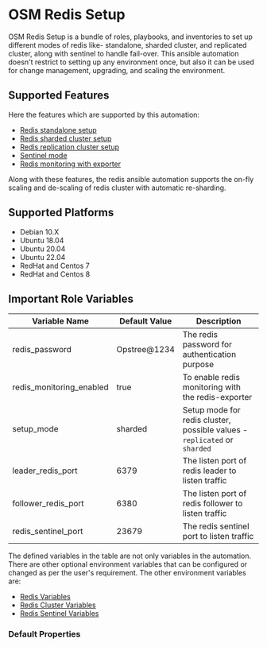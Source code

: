 # OSM Redis Setup

OSM Redis Setup is a bundle of roles, playbooks, and inventories to set up different modes of redis like- standalone, sharded cluster, and replicated cluster, along with sentinel to handle fail-over. This ansible automation doesn't restrict to setting up any environment once, but also it can be used for change management, upgrading, and scaling the environment.

## Supported Features

Here the features which are supported by this automation:

- [Redis standalone setup](https://redis.io/docs/getting-started/)
- [Redis sharded cluster setup](https://redis.io/docs/management/scaling/)
- [Redis replication cluster setup](https://redis.io/docs/management/replication/)
- [Sentinel mode](https://redis.io/docs/management/sentinel/)
- [Redis monitoring with exporter](https://github.com/oliver006/redis_exporter)

Along with these features, the redis ansible automation supports the on-fly scaling and de-scaling of redis cluster with automatic re-sharding.

## Supported Platforms

- Debian 10.X
- Ubuntu 18.04
- Ubuntu 20.04
- Ubuntu 22.04
- RedHat and Centos 7
- RedHat and Centos 8

## Important Role Variables

| **Variable Name**        | **Default Value** | **Description**                                                           |
|--------------------------|-------------------|---------------------------------------------------------------------------|
| redis_password           | Opstree@1234      | The redis password for authentication purpose                             |
| redis_monitoring_enabled | true              | To enable redis monitoring with the redis-exporter                        |
| setup_mode               | sharded           | Setup mode for redis cluster, possible values - `replicated` or `sharded` |
| leader_redis_port        | 6379              | The listen port of redis leader to listen traffic                         |
| follower_redis_port      | 6380              | The listen port of redis follower to listen traffic                       |
| redis_sentinel_port      | 23679             | The redis sentinel port to listen traffic                                 |

The defined variables in the table are not only variables in the automation. There are other optional environment variables that can be configured or changed as per the user's requirement. The other environment variables are:

- [Redis Variables](roles/redis/defaults)
- [Redis Cluster Variables](roles/redis-cluster/defaults)
- [Redis Sentinel Variables](roles/sentinel/defaults)

### Default Properties

